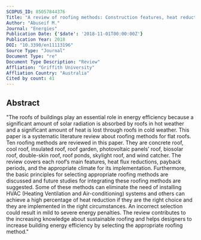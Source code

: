 ```yaml
---
SCOPUS_ID: 85057844376
Title: "A review of roofing methods: Construction features, heat reduction, payback period and climatic responsiveness"
Author: "Abuseif M."
Journal: "Energies"
Publication Date: {'$date': '2018-11-01T00:00:00Z'}
Publication Year: 2018
DOI: "10.3390/en11113196"
Source Type: "Journal"
Document Type: "re"
Document Type Description: "Review"
Affliation: "Griffith University"
Affliation Country: "Australia"
Cited by count: 41
---
```


## Abstract
"The roofs of buildings play an essential role in energy efficiency because a significant amount of solar radiation is absorbed by roofs in hot weather and a significant amount of heat is lost through roofs in cold weather. This paper is a systematic literature review about roofing methods for flat roofs. Ten roofing methods are reviewed in this paper. They are concrete roof, cool roof, insulated roof, roof garden, photovoltaic panels’ roof, biosolar roof, double-skin roof, roof ponds, skylight roof, and wind catcher. The review covers each roof’s main features, heat flux reductions, payback periods, and the appropriate climate for its implementation. Furthermore, the basic principles for selecting appropriate roofing methods are discussed and future studies for integrating these roofing methods are suggested. Some of these methods can eliminate the need of installing HVAC (Heating Ventilation and Air-conditioning) systems and others can achieve a high percentage of heat reduction if they are the right choice and they are implemented in the right circumstances. An incorrect selection could result in mild to severe energy penalties. The review contributes to the increasing knowledge about sustainable roofing and helps designers to increase building energy efficiency by selecting the appropriate roofing method."
